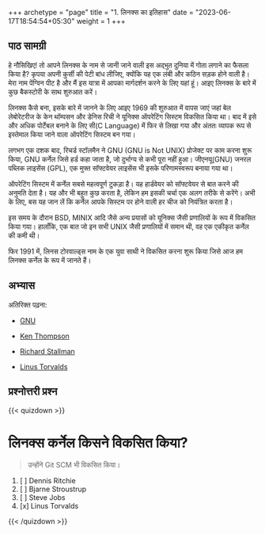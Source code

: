 +++
archetype = "page"
title = "1. लिनक्स का इतिहास"
date = "2023-06-17T18:54:54+05:30"
weight = 1
+++

## पाठ सामग्री

हे नौसिखिए! तो आपने लिनक्स के नाम से जानी जाने वाली इस अद्भुत दुनिया में गोता लगाने का फैसला किया है? कृपया अपनी कुर्सी की पेटी बांध लीजिए, क्योंकि यह एक लंबी और कठिन सड़क होने वाली है। मेरा नाम पेंग्विन पीट है और मैं इस यात्रा में आपका मार्गदर्शन करने के लिए यहां हूं। आइए लिनक्स के बारे में कुछ बैकस्टोरी के साथ शुरुआत करें।

लिनक्स कैसे बना, इसके बारे में जानने के लिए आइए 1969 की शुरुआत में वापस जाएं जहां बेल लेबोरेटरीज के केन थॉम्पसन और डेनिस रिची ने यूनिक्स ऑपरेटिंग सिस्टम विकसित किया था। बाद में इसे और अधिक पोर्टेबल बनाने के लिए सी(C Language) में फिर से लिखा गया और अंततः व्यापक रूप से इस्तेमाल किया जाने वाला ऑपरेटिंग सिस्टम बन गया।

लगभग एक दशक बाद, रिचर्ड स्टॉलमैन ने GNU (GNU is Not UNIX) प्रोजेक्ट पर काम करना शुरू किया, GNU कर्नेल जिसे हर्ड कहा जाता है, जो दुर्भाग्य से कभी पूरा नहीं हुआ। जीएनयू(GNU) जनरल पब्लिक लाइसेंस (GPL), एक मुफ्त सॉफ्टवेयर लाइसेंस भी इसके परिणामस्वरूप बनाया गया था।

ऑपरेटिंग सिस्टम में कर्नेल सबसे महत्वपूर्ण टुकड़ा है। यह हार्डवेयर को सॉफ्टवेयर से बात करने की अनुमति देता है। यह और भी बहुत कुछ करता है, लेकिन हम इसकी चर्चा एक अलग तरीके से करेंगे। अभी के लिए, बस यह जान लें कि कर्नेल आपके सिस्टम पर होने वाली हर चीज को नियंत्रित करता है।

इस समय के दौरान BSD, MINIX आदि जैसे अन्य प्रयासों को यूनिक्स जैसी प्रणालियों के रूप में विकसित किया गया। हालाँकि, एक बात जो इन सभी UNIX जैसी प्रणालियों में समान थी, वह एक एकीकृत कर्नेल की कमी थी।

फिर 1991 में, लिनस टोरवाल्ड्स नाम के एक युवा साथी ने विकसित करना शुरू किया जिसे आज हम लिनक्स कर्नेल के रूप में जानते हैं।

## अभ्यास

अतिरिक्त पढ़ना:
- [GNU](https://www.gnu.org/home.en.html)

- [Ken Thompson](https://en.wikipedia.org/wiki/Ken_Thompson)

- [Richard Stallman](https://stallman.org/)

- [Linus Torvalds](https://en.wikipedia.org/wiki/Linus_Torvalds)


## प्रश्नोत्तरी प्रश्न

{{< quizdown >}}

# लिनक्स कर्नेल किसने विकसित किया?

> उन्होंने Git SCM भी विकसित किया।

1. [ ] Dennis Ritchie
1. [ ] Bjarne Stroustrup
1. [ ] Steve Jobs
1. [x] Linus Torvalds

{{< /quizdown >}}
